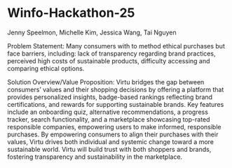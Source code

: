 # Winfo-Hackathon-25
Jenny Speelmon, Michelle Kim, Jessica Wang, Tai Nguyen 

Problem Statement: 
Many consumers with to method ethical purchases but face barriers, including: lack of transparency regarding brand practices, perceived high costs of sustainable products, difficulty accessing and comparing ethical options. 

Solution Overview/Value Proposition:
Virtu bridges the gap between consumers’ values and their shopping decisions by offering a platform that provides personalized insights, badge-based rankings reflecting brand certifications, and rewards for supporting sustainable brands. Key features include an onboarding quiz,  alternative recommendations, a progress tracker, search functionality, and a marketplace showcasing top-rated responsible companies, empowering users to make informed, responsible purchases. By empowering consumers to align their purchases with their values, Virtu drives both individual and systemic change toward a more sustainable world. Virtu will build trust with both shoppers and brands, fostering transparency and sustainability in the marketplace.
